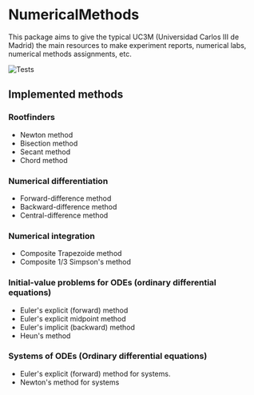 # NumericalMethods
This package aims to give the typical UC3M (Universidad Carlos III de Madrid) the main resources to make experiment reports, numerical labs, numerical methods assignments, etc.

![Tests](https://github.com/LuisGMM/CharliePY/actions/workflows/tests.yml/badge.svg)

## Implemented methods

### Rootfinders

- Newton method
- Bisection method
- Secant method
- Chord method

<!-- ### Interpolation

- Lagrange method
- Neville method -->

<!-- ### Algorithms for polynomials

- Briot-Ruffini method
- Newton's Divided-Difference method -->

### Numerical differentiation

- Forward-difference method
- Backward-difference method
- Central-difference method
<!-- - Three-Point method
- Five-Point method -->

### Numerical integration

- Composite Trapezoide method
- Composite 1/3 Simpson's method

### Initial-value problems for ODEs (ordinary differential equations)

- Euler's explicit (forward) method
- Euler's explicit midpoint method
- Euler's implicit (backward) method
- Heun's method
<!-- - Taylor's (Order Two) method
- Taylor's (Order Four) method
- Runge-Kutta (Order Four) method -->

### Systems of ODEs (Ordinary differential equations)

<!-- - Runge-Kutta (Order Four) method -->
- Euler's explicit (forward) method for systems.
- Newton's method for systems

<!-- ### Methods for Linear Systems -->

<!-- - Gaussian Elimination
- Backward Substitution
- Forward Substitution -->

<!-- ### Iterative Methods for Linear Systems

- Jacobi method
- Gauss-Seidel method -->
